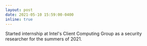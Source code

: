 ```yaml
---
layout: post
date: 2021-05-10 15:59:00-0400
inline: true
---
```


Started internship at Intel's Client Computing Group as a security researcher for the summers of 2021.